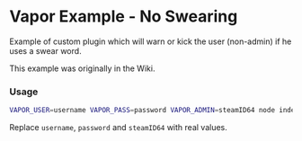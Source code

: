 # Vapor Example - No Swearing

Example of custom plugin which will warn or kick the user (non-admin) if he uses a swear word.

This example was originally in the Wiki.

### Usage

```sh
VAPOR_USER=username VAPOR_PASS=password VAPOR_ADMIN=steamID64 node index.js
```

Replace `username`, `password` and `steamID64` with real values.
